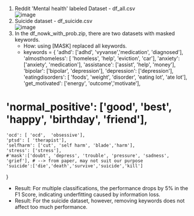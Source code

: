 1. Reddit 'Mental health' labeled Dataset - df_all.csv <br>
![image](https://github.com/Laney422/CS5246Project8/assets/74254801/3bd26620-24a3-456b-8c8a-5e18810f9f06)
2. Suicide dataset - df_suicide.csv <br>
![image](https://github.com/Laney422/CS5246Project8/assets/74254801/129bdbf0-55e1-469b-9313-9885ba48409a)
3. In the df_nowk_with_prob.zip, there are two datasets with masked keywords.
   - How: using [MASK] replaced all keywords.
   - keywords = {
    'adhd': ['adhd', 'vyvanse','medication', 'diagnosed'], 
    'almosthomeless': [ 'homeless', 'help', 'eviction', 'car'],
    'anxiety': ['anxiety', 'medication'],
    'assistance': ['assist', 'help',  'money'],
    'bipolar': ['bipolar',  'depression'],
    'depression': ['depression'],
    'eatingdisorders': [ 'foods', 'weight', 'disorder', 'eating lot', 'ate lot'],
    'get_motivated': ['energy', 'outcome','motivate'],
#     'normal_positive': ['good', 'best', 'happy', 'birthday', 'friend'],
    'ocd': [ 'ocd',  'obsessive'],
    'ptsd': [ 'therapist'],
    'selfharm': ['cut', 'self harm', 'blade','harm'],
    'stress': ['stress'],
    #'mask':['doubt', 'depress', 'trouble', 'pressure', 'sadness', 'grief'], # --> from paper, may not suit our purpose
    'suicide':['die','death','survive','suicide','kill']
}
   - Result: For multiple classifications, the performance drops by 5% in the F1 Score, indicating underfitting caused by information loss.
   - Result: For the suicide dataset, however, removing keywords does not affect too much performance.
